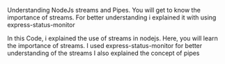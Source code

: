 Understanding NodeJs streams and Pipes. You will get to know the importance of streams. For better understanding i explained it with using express-status-monitor

In this Code, i explained the use of streams in nodejs.
Here, you will learn the importance of streams.
I used express-status-monitor for better understanding of the streams
I also explained the concept of pipes
